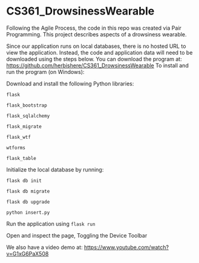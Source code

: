 # CS361_DrowsinessWearable
Following the Agile Process, the code in this repo was created via Pair Programming. This project describes aspects of a drowsiness wearable.

Since our application runs on local databases, there is no hosted URL to view the application. Instead, the code and application data will need to be downloaded using the steps below.
You can download the program at: https://github.com/herbishere/CS361_DrowsinessWearable
To install and run the program (on Windows):

Download and install the following Python libraries:

`flask`

`flask_bootstrap`

`flask_sqlalchemy`

`flask_migrate`

`flask_wtf`

`wtforms`

`flask_table`

Initialize the local database by running:

`flask db init`

`flask db migrate`

`flask db upgrade`

`python insert.py`

Run the application using `flask run`

Open and inspect the page, Toggling the Device Toolbar

We also have a video demo at: https://www.youtube.com/watch?v=G1xG6PaX508

